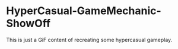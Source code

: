 # HyperCasual-GameMechanic-ShowOff
This is just a GiF content of recreating some hypercasual gameplay.
